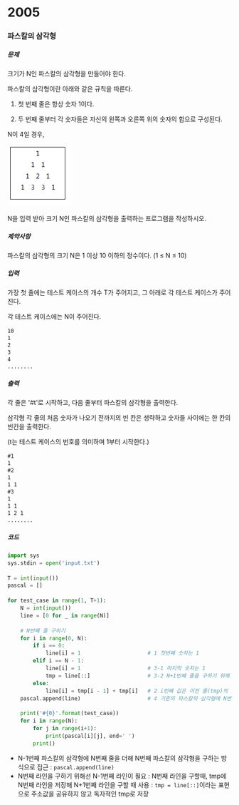 # 2005

### 파스칼의 삼각형

##### 문제

크기가 N인 파스칼의 삼각형을 만들어야 한다.

파스칼의 삼각형이란 아래와 같은 규칙을 따른다.

1. 첫 번째 줄은 항상 숫자 1이다.

2. 두 번째 줄부터 각 숫자들은 자신의 왼쪽과 오른쪽 위의 숫자의 합으로 구성된다.

N이 4일 경우,


![캡처](2005.assets/130353881-06dd1a71-101a-4935-9b67-5b1fd559df7c.PNG)


N을 입력 받아 크기 N인 파스칼의 삼각형을 출력하는 프로그램을 작성하시오.



##### 제약사항

파스칼의 삼각형의 크기 N은 1 이상 10 이하의 정수이다. (1 ≤ N ≤ 10)



##### 입력

가장 첫 줄에는 테스트 케이스의 개수 T가 주어지고, 그 아래로 각 테스트 케이스가 주어진다.

각 테스트 케이스에는 N이 주어진다.

```
10
1
2
3
4
........
```



##### 출력

각 줄은 '#t'로 시작하고, 다음 줄부터 파스칼의 삼각형을 출력한다.

삼각형 각 줄의 처음 숫자가 나오기 전까지의 빈 칸은 생략하고 숫자들 사이에는 한 칸의 빈칸을 출력한다.

(t는 테스트 케이스의 번호를 의미하며 1부터 시작한다.)

```
#1
1 
#2
1 
1 1 
#3
1 
1 1 
1 2 1 
........
```



##### 코드

```python
import sys
sys.stdin = open('input.txt')

T = int(input())
pascal = []	

for test_case in range(1, T+1):
    N = int(input())
    line = [0 for _ in range(N)]			

    # N번째 줄 구하기
    for i in range(0, N):
        if i == 0:
            line[i] = 1                     # 1 첫번째 숫자는 1
        elif i == N - 1:
            line[i] = 1                     # 3-1 마지막 숫자는 1
            tmp = line[::]                  # 3-2 N+1번째 줄을 구하기 위해 tmp에 line을 저장
        else:
            line[i] = tmp[i - 1] + tmp[i]   # 2 i번째 값은 이전 줄(tmp)의 i-1 값 + i 값
    pascal.append(line)                     # 4 기존의 파스칼의 삼각형에 N번째 줄 추가 

    print('#{0}'.format(test_case))
    for i in range(N):
        for j in range(i+1):
            print(pascal[i][j], end=' ')
        print()
```

- N-1번째 파스칼의 삼각형에 N번째 줄을 더해 N번째 파스칼의 삼각형을 구하는 방식으로 접근
  : `pascal.append(line)`
- N번째 라인을 구하기 위해선 N-1번째 라인이 필요
  : N번째 라인을 구할때, tmp에 N번째 라인을 저장해 N+1번째 라인을 구할 때 사용
  : `tmp = line[::]`이라는 표현으로 주소값을 공유하지 않고 독자적인 tmp로 저장